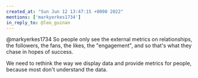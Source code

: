 ```yaml
---
created_at: "Sun Jun 12 13:47:15 +0000 2022"
mentions: ['markyerkes1734']
in_reply_to: @leo_guinan
---
```


@markyerkes1734 So people only see the external metrics on relationships, the followers, the fans, the likes, the "engagement", and so that's what they chase in hopes of success. 

We need to rethink the way we display data and provide metrics for people, because most don't understand the data.